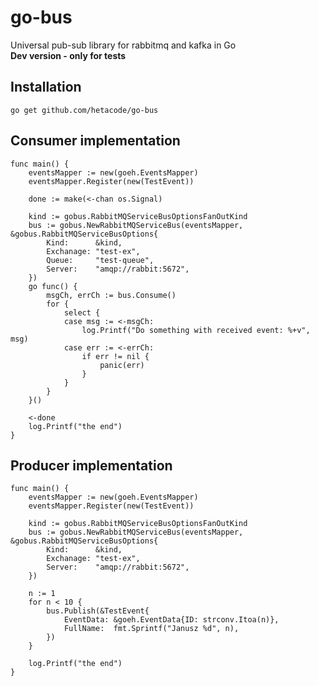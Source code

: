 # go-bus
Universal pub-sub library for rabbitmq and kafka in Go  
**Dev version - only for tests**

## Installation
`go get github.com/hetacode/go-bus`

## Consumer implementation

```golang
func main() {
	eventsMapper := new(goeh.EventsMapper)
	eventsMapper.Register(new(TestEvent))

	done := make(<-chan os.Signal)

	kind := gobus.RabbitMQServiceBusOptionsFanOutKind
	bus := gobus.NewRabbitMQServiceBus(eventsMapper, &gobus.RabbitMQServiceBusOptions{
		Kind:      &kind,
		Exchanage: "test-ex",
		Queue:     "test-queue",
		Server:    "amqp://rabbit:5672",
	})
	go func() {
		msgCh, errCh := bus.Consume()
		for {
			select {
			case msg := <-msgCh:
				log.Printf("Do something with received event: %+v", msg)
			case err := <-errCh:
				if err != nil {
					panic(err)
				}
			}
		}
	}()

	<-done
	log.Printf("the end")
}
```

## Producer implementation
```golang
func main() {
	eventsMapper := new(goeh.EventsMapper)
	eventsMapper.Register(new(TestEvent))

	kind := gobus.RabbitMQServiceBusOptionsFanOutKind
	bus := gobus.NewRabbitMQServiceBus(eventsMapper, &gobus.RabbitMQServiceBusOptions{
		Kind:      &kind,
		Exchanage: "test-ex",
		Server:    "amqp://rabbit:5672",
	})
    
    n := 1
	for n < 10 {
		bus.Publish(&TestEvent{
			EventData: &goeh.EventData{ID: strconv.Itoa(n)},
			FullName:  fmt.Sprintf("Janusz %d", n),
		})
    }
    
	log.Printf("the end")
}
```